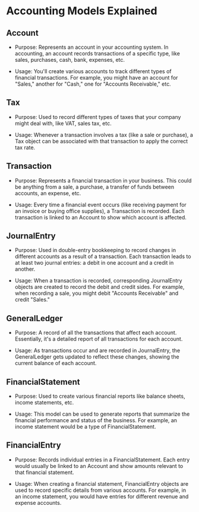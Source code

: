 # Accounting Models Explained

## Account

- Purpose: Represents an account in your accounting system. In accounting, an account records transactions of a specific type, like sales, purchases, cash, bank, expenses, etc.

- Usage: You'll create various accounts to track different types of financial transactions. For example, you might have an account for "Sales," another for "Cash," one for "Accounts Receivable," etc.

## Tax

- Purpose: Used to record different types of taxes that your company might deal with, like VAT, sales tax, etc.

- Usage: Whenever a transaction involves a tax (like a sale or purchase), a Tax object can be associated with that transaction to apply the correct tax rate.

## Transaction

- Purpose: Represents a financial transaction in your business. This could be anything from a sale, a purchase, a transfer of funds between accounts, an expense, etc.

- Usage: Every time a financial event occurs (like receiving payment for an invoice or buying office supplies), a Transaction is recorded. Each transaction is linked to an Account to show which account is affected.

## JournalEntry

- Purpose: Used in double-entry bookkeeping to record changes in different accounts as a result of a transaction. Each transaction leads to at least two journal entries: a debit in one account and a credit in another.

- Usage: When a transaction is recorded, corresponding JournalEntry objects are created to record the debit and credit sides. For example, when recording a sale, you might debit "Accounts Receivable" and credit "Sales."

## GeneralLedger

- Purpose: A record of all the transactions that affect each account. Essentially, it's a detailed report of all transactions for each account.

- Usage: As transactions occur and are recorded in JournalEntry, the GeneralLedger gets updated to reflect these changes, showing the current balance of each account.

## FinancialStatement

- Purpose: Used to create various financial reports like balance sheets, income statements, etc.

- Usage: This model can be used to generate reports that summarize the financial performance and status of the business. For example, an income statement would be a type of FinancialStatement.

## FinancialEntry

- Purpose: Records individual entries in a FinancialStatement. Each entry would usually be linked to an Account and show amounts relevant to that financial statement.

- Usage: When creating a financial statement, FinancialEntry objects are used to record specific details from various accounts. For example, in an income statement, you would have entries for different revenue and expense accounts.